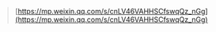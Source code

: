 
> [https://mp.weixin.qq.com/s/cnLV46VAHHSCfswqQz_nGg](https://mp.weixin.qq.com/s/cnLV46VAHHSCfswqQz_nGg)
